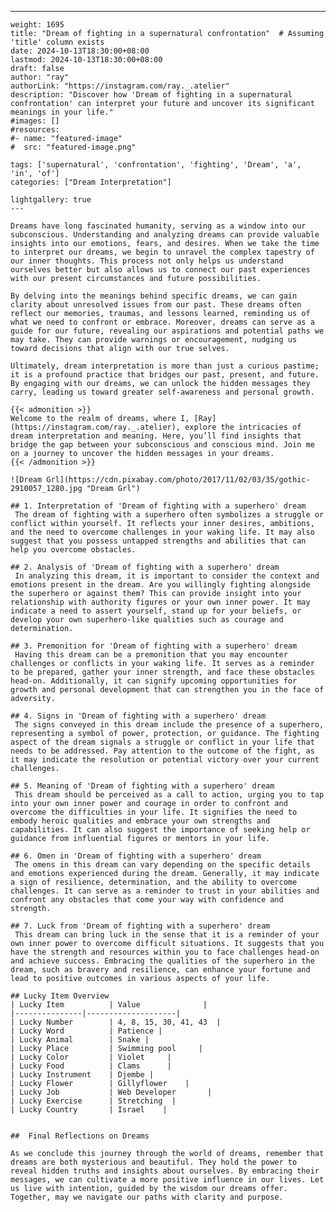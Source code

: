 ---
    weight: 1695
    title: "Dream of fighting in a supernatural confrontation"  # Assuming 'title' column exists
    date: 2024-10-13T18:30:00+08:00
    lastmod: 2024-10-13T18:30:00+08:00
    draft: false
    author: "ray"
    authorLink: "https://instagram.com/ray._.atelier"
    description: "Discover how 'Dream of fighting in a supernatural confrontation' can interpret your future and uncover its significant meanings in your life."
    #images: []
    #resources:
    #- name: "featured-image"
    #  src: "featured-image.png"
    
    tags: ['supernatural', 'confrontation', 'fighting', 'Dream', 'a', 'in', 'of']
    categories: ["Dream Interpretation"]
    
    lightgallery: true
    ---
    
    Dreams have long fascinated humanity, serving as a window into our subconscious. Understanding and analyzing dreams can provide valuable insights into our emotions, fears, and desires. When we take the time to interpret our dreams, we begin to unravel the complex tapestry of our inner thoughts. This process not only helps us understand ourselves better but also allows us to connect our past experiences with our present circumstances and future possibilities.
    
    By delving into the meanings behind specific dreams, we can gain clarity about unresolved issues from our past. These dreams often reflect our memories, traumas, and lessons learned, reminding us of what we need to confront or embrace. Moreover, dreams can serve as a guide for our future, revealing our aspirations and potential paths we may take. They can provide warnings or encouragement, nudging us toward decisions that align with our true selves.
    
    Ultimately, dream interpretation is more than just a curious pastime; it is a profound practice that bridges our past, present, and future. By engaging with our dreams, we can unlock the hidden messages they carry, leading us toward greater self-awareness and personal growth.
    
    {{< admonition >}}
    Welcome to the realm of dreams, where I, [Ray](https://instagram.com/ray._.atelier), explore the intricacies of dream interpretation and meaning. Here, you’ll find insights that bridge the gap between your subconscious and conscious mind. Join me on a journey to uncover the hidden messages in your dreams.
    {{< /admonition >}}
    
    ![Dream Grl](https://cdn.pixabay.com/photo/2017/11/02/03/35/gothic-2910057_1280.jpg "Dream Grl")
    
    ## 1. Interpretation of 'Dream of fighting with a superhero' dream
     The dream of fighting with a superhero often symbolizes a struggle or conflict within yourself. It reflects your inner desires, ambitions, and the need to overcome challenges in your waking life. It may also suggest that you possess untapped strengths and abilities that can help you overcome obstacles.
    
    ## 2. Analysis of 'Dream of fighting with a superhero' dream
     In analyzing this dream, it is important to consider the context and emotions present in the dream. Are you willingly fighting alongside the superhero or against them? This can provide insight into your relationship with authority figures or your own inner power. It may indicate a need to assert yourself, stand up for your beliefs, or develop your own superhero-like qualities such as courage and determination.
    
    ## 3. Premonition for 'Dream of fighting with a superhero' dream
     Having this dream can be a premonition that you may encounter challenges or conflicts in your waking life. It serves as a reminder to be prepared, gather your inner strength, and face these obstacles head-on. Additionally, it can signify upcoming opportunities for growth and personal development that can strengthen you in the face of adversity.
    
    ## 4. Signs in 'Dream of fighting with a superhero' dream
     The signs conveyed in this dream include the presence of a superhero, representing a symbol of power, protection, or guidance. The fighting aspect of the dream signals a struggle or conflict in your life that needs to be addressed. Pay attention to the outcome of the fight, as it may indicate the resolution or potential victory over your current challenges.
    
    ## 5. Meaning of 'Dream of fighting with a superhero' dream
     This dream should be perceived as a call to action, urging you to tap into your own inner power and courage in order to confront and overcome the difficulties in your life. It signifies the need to embody heroic qualities and embrace your own strengths and capabilities. It can also suggest the importance of seeking help or guidance from influential figures or mentors in your life.
    
    ## 6. Omen in 'Dream of fighting with a superhero' dream
     The omens in this dream can vary depending on the specific details and emotions experienced during the dream. Generally, it may indicate a sign of resilience, determination, and the ability to overcome challenges. It can serve as a reminder to trust in your abilities and confront any obstacles that come your way with confidence and strength.
    
    ## 7. Luck from 'Dream of fighting with a superhero' dream
     This dream can bring luck in the sense that it is a reminder of your own inner power to overcome difficult situations. It suggests that you have the strength and resources within you to face challenges head-on and achieve success. Embracing the qualities of the superhero in the dream, such as bravery and resilience, can enhance your fortune and lead to positive outcomes in various aspects of your life.
    
    ## Lucky Item Overview
    | Lucky Item          | Value              |
    |---------------|--------------------|
    | Lucky Number        | 4, 8, 15, 30, 41, 43  |
    | Lucky Word          | Patience |
    | Lucky Animal        | Snake |
    | Lucky Place         | Swimming pool     |
    | Lucky Color         | Violet     |
    | Lucky Food          | Clams      |
    | Lucky Instrument    | Djembe |
    | Lucky Flower        | Gillyflower    |
    | Lucky Job           | Web Developer       |
    | Lucky Exercise      | Stretching  |
    | Lucky Country       | Israel    |
    
    
    ##  Final Reflections on Dreams
    
    As we conclude this journey through the world of dreams, remember that dreams are both mysterious and beautiful. They hold the power to reveal hidden truths and insights about ourselves. By embracing their messages, we can cultivate a more positive influence in our lives. Let us live with intention, guided by the wisdom our dreams offer. Together, may we navigate our paths with clarity and purpose.
    